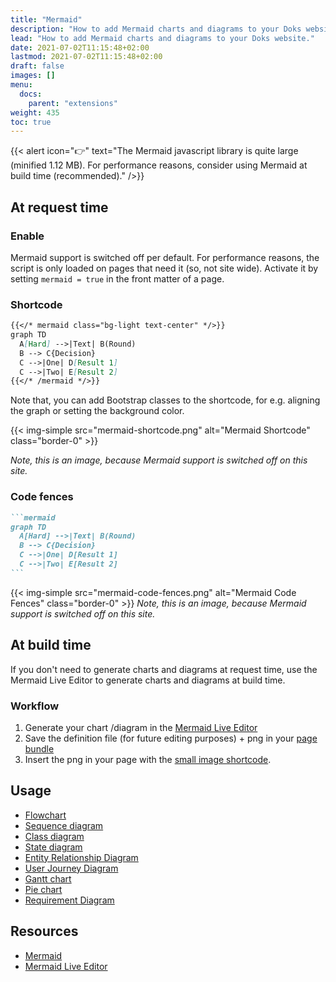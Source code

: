 ```yaml
---
title: "Mermaid"
description: "How to add Mermaid charts and diagrams to your Doks website."
lead: "How to add Mermaid charts and diagrams to your Doks website."
date: 2021-07-02T11:15:48+02:00
lastmod: 2021-07-02T11:15:48+02:00
draft: false
images: []
menu:
  docs:
    parent: "extensions"
weight: 435
toc: true
---
```


{{< alert icon="👉" text="The Mermaid javascript library is quite large (minified 1.12 MB). For performance reasons, consider using Mermaid at build time (recommended)." />}}

## At request time

### Enable

Mermaid support is switched off per default. For performance reasons, the script is only loaded on pages that need it (so, not site wide). Activate it by setting `mermaid = true` in the front matter of a page.

### Shortcode

```md
{{</* mermaid class="bg-light text-center" */>}}
graph TD
  A[Hard] -->|Text| B(Round)
  B --> C{Decision}
  C -->|One| D[Result 1]
  C -->|Two| E[Result 2]
{{</* /mermaid */>}}
```

Note that, you can add Bootstrap classes to the shortcode, for e.g. aligning the graph or setting the background color.

{{< img-simple src="mermaid-shortcode.png" alt="Mermaid Shortcode" class="border-0" >}}

_Note, this is an image, because Mermaid support is switched off on this site._

### Code fences

````md
```mermaid
graph TD
  A[Hard] -->|Text| B(Round)
  B --> C{Decision}
  C -->|One| D[Result 1]
  C -->|Two| E[Result 2]
```
````

{{< img-simple src="mermaid-code-fences.png" alt="Mermaid Code Fences" class="border-0" >}}
_Note, this is an image, because Mermaid support is switched off on this site._

## At build time

If you don't need to generate charts and diagrams at request time, use the Mermaid Live Editor to generate charts and diagrams at build time.

### Workflow

1. Generate your chart /diagram in the [Mermaid Live Editor](https://mermaidjs.github.io/mermaid-live-editor)
2. Save the definition file (for future editing purposes) + png in your [page bundle](https://gohugo.io/content-management/page-bundles/)
3. Insert the png in your page with the [small image shortcode](https://getdoks.org/docs/recipes/images/#add-a-small-image).

## Usage

- [Flowchart](https://mermaid-js.github.io/mermaid/#/flowchart)
- [Sequence diagram](https://mermaid-js.github.io/mermaid/#/sequenceDiagram)
- [Class diagram](https://mermaid-js.github.io/mermaid/#/classDiagram)
- [State diagram](https://mermaid-js.github.io/mermaid/#/stateDiagram)
- [Entity Relationship Diagram](https://mermaid-js.github.io/mermaid/#/entityRelationshipDiagram)
- [User Journey Diagram](https://mermaid-js.github.io/mermaid/#/user-journey)
- [Gantt chart](https://mermaid-js.github.io/mermaid/#/gantt)
- [Pie chart](https://mermaid-js.github.io/mermaid/#/pie)
- [Requirement Diagram](https://mermaid-js.github.io/mermaid/#/requirementDiagram)

## Resources

- [Mermaid](https://mermaid-js.github.io/mermaid/#/)
- [Mermaid Live Editor](https://mermaidjs.github.io/mermaid-live-editor)
